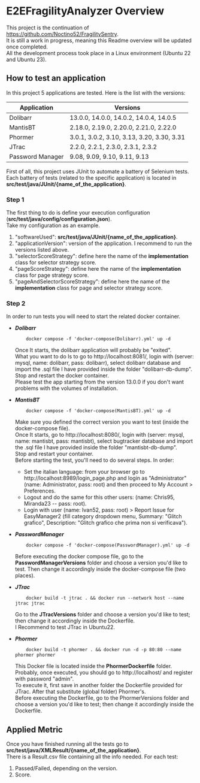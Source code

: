 # E2EFragilityAnalyzer Overview

This project is the continuation of https://github.com/Noctino52/FragilitySentry. <br />
It is still a work in progress, meaning this Readme overview will be updated once completed. <br/>
All the development process took place in a Linux environment (Ubuntu 22 and Ubuntu 23). <br />

## How to test an application

In this project 5 applications are tested. Here is the list with the versions: <br />

| Application         | Versions                                   |
|---------------------|--------------------------------------------|
| Dolibarr            | 13.0.0, 14.0.0, 14.0.2, 14.0.4, 14.0.5     |
| MantisBT            | 2.18.0, 2.19.0, 2.20.0, 2.21.0, 2.22.0     |
| Phormer             | 3.0.1, 3.0.2, 3.10, 3.13, 3.20, 3.30, 3.31 |
| JTrac               | 2.2.0, 2.2.1, 2.3.0, 2.3.1, 2.3.2          |
| Password Manager    | 9.08, 9.09, 9.10, 9.11, 9.13               |

First of all, this project uses JUnit to automate a battery of Selenium tests. <br />
Each battery of tests (related to the specific application) is located in __src/test/java/JUnit/{name_of_the_application}__. <br />

### Step 1

The first thing to do is define your execution configuration (__src/test/java/config/configuration.json__). <br />
Take my configuration as an example. <br />
1. "softwareUsed": __src/test/java/JUnit/{name_of_the_application}__.
2. "applicationVersion": version of the application. I recommend to run the versions listed above.
3. "selectorScoreStrategy": define here the name of the __implementation__ class for selector strategy score.
4. "pageScoreStrategy": define here the name of the __implementation__ class for page strategy score.
5. "pageAndSelectorScoreStrategy": define here the name of the __implementation__ class for page and selector strategy score. <br />

### Step 2

In order to run tests you will need to start the related docker container. <br />
* ___Dolibarr___
    ```shell
        docker compose -f 'docker-compose(Dolibarr).yml' up -d
    ```
    Once It starts, the dolibarr application will probably be "exited". <br />
    What you want to do Is to go to http://localhost:8081/, login with (server: mysql, name: dolibarr, pass: dolibarr), select dolibarr database and import the .sql file I have provided inside the folder "dolibarr-db-dump". <br />
    Stop and restart the docker container. <br />
    Please test the app starting from the version 13.0.0 if you don't want problems with the volumes of installation. <br />   


* ___MantisBT___
    ```shell
        docker compose -f 'docker-compose(MantisBT).yml' up -d
    ```
  Make sure you defined the correct version you want to test (inside the docker-compose file). <br />
  Once It starts, go to http://localhost:8080/, login with (server: mysql, name: mantisbt, pass: mantisbt), select bugtracker database and import the .sql file I have provided inside the folder "mantisbt-db-dump". <br />
  Stop and restart your container. <br />
  Before starting the test, you'll need to do several steps. In order:
  - Set the italian language: from your browser go to http://localhost:8989/login_page.php and login as "Administrator" (name: Administrator, pass: root) and then proceed to My Account > Preferences.
  - Logout and do the same for this other users: (name: Chris95, Miranda23 -- pass: root).
  - Login with user (name: Ivan52, pass: root) > Report Issue for EasyManager2 (fill category dropdown menu, Summary: "Glitch grafico", Description: "Glitch grafico che prima non si verificava").


* ___PasswordManager___
    ```shell
        docker compose -f 'docker-compose(PasswordManager).yml' up -d
    ```
    Before executing the docker compose file, go to the __PasswordManagerVersions__ folder and choose a version you'd like to test. Then change it accordingly inside the docker-compose file (two places). <br />
 

* ___JTrac___
    ```shell
        docker build -t jtrac . && docker run --network host --name jtrac jtrac
    ```
  Go to the __JTracVersions__ folder and choose a version you'd like to test; then change it accordingly inside the Dockerfile. <br />
  I Recommend to test JTrac in Ubuntu22. <br />


* ___Phormer___
    ```shell
        docker build -t phormer . && docker run -d -p 80:80 --name phormer phormer
    ```
  This Docker file is located inside the __PhormerDockerfile__ folder. <br />
  Probably, once executed, you should go to http://localhost/ and register with password "admin". <br />
  To execute it, first save in another folder the Dockerfile provided for JTrac. After that substitute (global folder) Phormer's. <br />
  Before executing the Dockerfile, go to the PhormerVersions folder and choose a version you'd like to test; then change it accordingly inside the Dockerfile. <br />


## Applied Metric

Once you have finished running all the tests go to __src/test/java/XMLResult/{name_of_the_application}__. <br />
There is a Result.csv file containing all the info needed. For each test: <br />
1. Passed/Failed, depending on the version.
2. Score.
